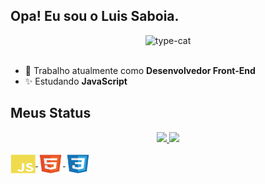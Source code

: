 
## Opa! Eu sou o Luis Saboia.

  <div align="center"><img width="400" height="400" alt="type-cat" src="https://c.tenor.com/y2JXkY1pXkwAAAAC/cat-computer.gif"></div> <br />
  
  - 📖 Trabalho atualmente como **Desenvolvedor Front-End**
  - ✨ Estudando **JavaScript**
 
 ## Meus Status

<div align="center">
  <a href="https://github.com/rafaballerini">
  <img height="180em" src="https://github-readme-stats.vercel.app/api?username=Luisaboia&show_icons=true&theme=dracula&include_all_commits=true&count_private=true"/>
  <img height="180em" src="https://github-readme-stats.vercel.app/api/top-langs/?username=Luisaboia&layout=compact&langs_count=7&theme=dracula"/>
</div>
  <div style="display: inline_block"><br />
  <img align="center" alt="Js" height="30" width="40" src="https://raw.githubusercontent.com/devicons/devicon/master/icons/javascript/javascript-plain.svg">
  <img align="center" alt="HTML" height="30" width="40" src="https://raw.githubusercontent.com/devicons/devicon/master/icons/html5/html5-original.svg">
  <img align="center" alt="CSS" height="30" width="40" src="https://raw.githubusercontent.com/devicons/devicon/master/icons/css3/css3-original.svg">
</div>
